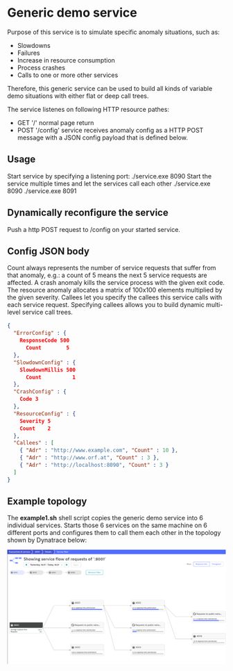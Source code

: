 # Generic demo service

Purpose of this service is to simulate specific anomaly situations, such as:

- Slowdowns
- Failures
- Increase in resource consumption
- Process crashes
- Calls to one or more other services

Therefore, this generic service can be used to build all kinds of variable demo 
situations with either flat or deep call trees.

The service listenes on following HTTP resource pathes:
- GET '/' normal page return
- POST '/config' service receives anomaly config as a HTTP POST message with a JSON config payload that is defined below.

## Usage

Start service by specifying a listening port:
./service.exe 8090
Start the service multiple times and let the services call each other
./service.exe 8090
./service.exe 8091

## Dynamically reconfigure the service

Push a http POST request to /config on your started service.

## Config JSON body

Count always represents the number of service requests that suffer from that anomaly, e.g.: a count of 5 means the next 5 service requests are affected.
A crash anomaly kills the service process with the given exit code. The resource anomaly allocates a matrix of 100x100 elements multiplied by the given severity. 
Callees let you specify the callees this service calls with each service request. Specifying callees allows you to build dynamic multi-level service call trees.
```json
{
  "ErrorConfig" : {
    ResponseCode 500
	  Count        5
  },
  "SlowdownConfig" : {
    SlowdownMillis 500
	  Count          1
  },
  "CrashConfig" : {
    Code 3
  },
  "ResourceConfig" : {
    Severity 5
    Count    2
  },
  "Callees" : [
    { "Adr" : "http://www.example.com", "Count" : 10 },
    { "Adr" : "http://www.orf.at", "Count" : 3 },
    { "Adr" : "http://localhost:8090", "Count" : 3 }
  ]
}
```

## Example topology

The **example1.sh** shell script copies the generic demo service into 6 individual services. Starts those 6 services on the same machine on 6 different ports and configures them to call them each other in the topology shown by Dynatrace below:

![](examples/example1/example1.png)

